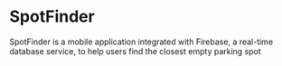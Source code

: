 # SpotFinder
SpotFinder is a mobile application integrated with Firebase, a real-time database service, to help users find the closest empty parking spot
